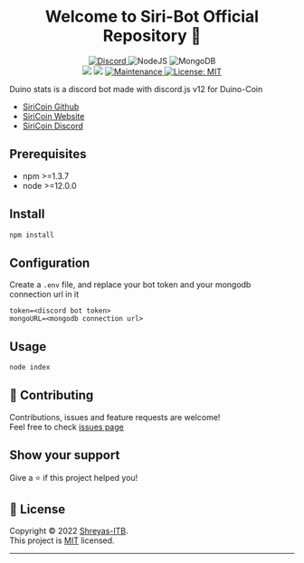 <h1 align="center">Welcome to Siri-Bot Official Repository 👋</h1>
<p align ="center">
    <a href="https://discord.gg/FcczUFeuAx">
        <img alt="Discord" src="https://img.shields.io/discord/878706742177988608.svg?label=&logo=discord&style=for-the-badge&logoColor=ffffff&color=7389D8&labelColor=6A7EC2"/>
    </a>
    <img alt="NodeJS" src="https://img.shields.io/badge/node.js%20-%2343853D.svg?&style=for-the-badge&logo=node.js&logoColor=white"/>
    <img alt="MongoDB" src ="https://img.shields.io/badge/MongoDB-%234ea94b.svg?&style=for-the-badge&logo=mongodb&logoColor=white"/>
    <br>
    <img src="https://img.shields.io/badge/npm-%3E%3D1.3.7-blue.svg" />
    <img src="https://img.shields.io/badge/node-%3E%3D12.0.0-blue.svg" />
    <a href="https://github.com/Bilaboz/duino-stats/graphs/commit-activity" >
        <img alt="Maintenance" src="https://img.shields.io/badge/Maintained%3F-yes-green.svg" />
    </a>
    <a href="https://github.com/Bilaboz/duino-stats/blob/main/LICENSE" target="_blank">
        <img alt="License: MIT" src="https://img.shields.io/github/license/Bilaboz/duino-stats" />
    </a>
</p>

Duino stats is a discord bot made with discord.js v12 for Duino-Coin  
  * [SiriCoin Github](https://github.com/siricoin-project)
  * [SiriCoin Website](https://duinocoin.com) 
  * [SiriCoin Discord](https://discord.gg/FcczUFeuAx) 

## Prerequisites

- npm >=1.3.7
- node >=12.0.0

## Install

```sh
npm install
```
## Configuration

Create a `.env` file, and replace your bot token and your mongodb connection url in it

```
token=<discord bot token>
mongoURL=<mongodb connection url>
```

## Usage

```sh
node index
```

## 🤝 Contributing

Contributions, issues and feature requests are welcome!<br />Feel free to check [issues page](https://github.com/Bilaboz/duino-stats/issues)

## Show your support

Give a ⭐️ if this project helped you!

## 📝 License

Copyright © 2022 [Shreyas-ITB](https://github.com/Shreyas-ITB).<br />
This project is [MIT](https://github.com/Shreyas-ITB/Siri-Bot/blob/main/LICENSE) licensed.

***
